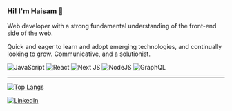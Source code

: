 ### Hi! I'm Haisam 👋

Web developer with a strong fundamental understanding of the front-end side of the web.

Quick and eager to learn and adopt emerging technologies, and continually looking to grow. Communicative, and a solutionist.

![JavaScript](https://img.shields.io/badge/javascript-%23323330.svg?style=flat-square&logo=javascript&logoColor=%23F7DF1E&color=36465D)
![React](https://img.shields.io/badge/react-%2320232a.svg?style=flat-square&logo=react&logoColor=%2361DAFB&color=36465D)
![Next JS](https://img.shields.io/badge/Next-black?style=flat-square&logo=next.js&logoColor=white&color=36465D)
![NodeJS](https://img.shields.io/badge/node.js-6DA55F?style=flat-square&logo=node.js&logoColor=white&color=36465D)
![GraphQL](https://img.shields.io/badge/-GraphQL-E10098?style=flat-square&logo=node.js&logoColor=white&color=36465D)

<hr>

[![Top Langs](https://github-readme-stats.vercel.app/api/top-langs/?username=mhaisam350&layout=compact)](https://github.com/mhaisam350/github-readme-stats)


<a href="https://www.linkedin.com/in/mohammad-haisam"><img src="https://img.shields.io/badge/LinkedIn--_.svg?style=social&logo=linkedin" alt="LinkedIn"></a>
<!--- <a href="https://www.mhaisam.com"><img src="https://img.shields.io/badge/-mhaisam.com-orange" alt="Website"></a> --->
